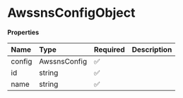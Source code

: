 # AwssnsConfigObject

**Properties**

| Name   | Type         | Required | Description |
| :----- | :----------- | :------- | :---------- |
| config | AwssnsConfig | ✅       |             |
| id     | string       | ✅       |             |
| name   | string       | ✅       |             |
